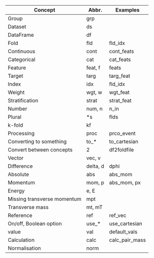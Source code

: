 |Concept|Abbr.|Examples|
|---|---|---|
|Group|grp||
|Dataset|ds||
|DataFrame|df||
|Fold|fld|fld_idx|
|Continuous|cont|cont_feats|
|Categorical|cat|cat_feats|
|Feature|feat, f|feats|
|Target|targ|targ_feat|
|Index|idx|fld_idx|
|Weight|wgt, w| wgt_feat|
|Stratification|strat|strat_feat|
|Number|num, n|n_in|
|Plural|*s|flds|
|k-fold|kf||
|Processing|proc|prco_event|
|Converting to something|to_*|to_cartesian|
|Convert between concepts|2|df2foldfile|
|Vector|vec, v||
|Difference|delta, d|dphi|
|Absolute|abs|abs_mom|
|Momentum|mom, p|abs_mom, px|
|Energy|e, E||
|Missing transverse momentum|mpt||
|Transverse mass|mt, mT||
|Reference|ref|ref_vec|
|On/off, Boolean option|use_*|use_cartesian|
|value|val|default_vals|
|Calculation|calc|calc_pair_mass|
|Normalisation|norm||

